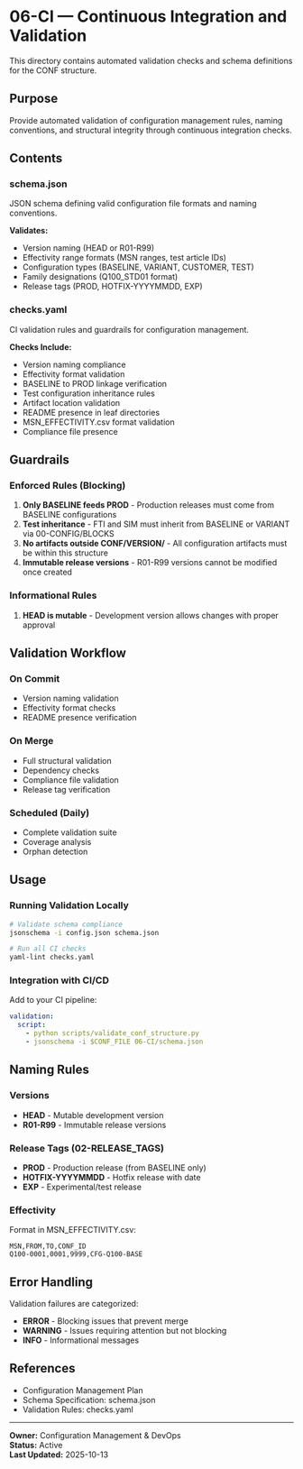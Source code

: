 # 06-CI — Continuous Integration and Validation

This directory contains automated validation checks and schema definitions for the CONF structure.

## Purpose

Provide automated validation of configuration management rules, naming conventions, and structural integrity through continuous integration checks.

## Contents

### schema.json
JSON schema defining valid configuration file formats and naming conventions.

**Validates:**
- Version naming (HEAD or R01-R99)
- Effectivity range formats (MSN ranges, test article IDs)
- Configuration types (BASELINE, VARIANT, CUSTOMER, TEST)
- Family designations (Q100_STD01 format)
- Release tags (PROD, HOTFIX-YYYYMMDD, EXP)

### checks.yaml
CI validation rules and guardrails for configuration management.

**Checks Include:**
- Version naming compliance
- Effectivity format validation
- BASELINE to PROD linkage verification
- Test configuration inheritance rules
- Artifact location validation
- README presence in leaf directories
- MSN_EFFECTIVITY.csv format validation
- Compliance file presence

## Guardrails

### Enforced Rules (Blocking)
1. **Only BASELINE feeds PROD** - Production releases must come from BASELINE configurations
2. **Test inheritance** - FTI and SIM must inherit from BASELINE or VARIANT via 00-CONFIG/BLOCKS
3. **No artifacts outside CONF/VERSION/** - All configuration artifacts must be within this structure
4. **Immutable release versions** - R01-R99 versions cannot be modified once created

### Informational Rules
1. **HEAD is mutable** - Development version allows changes with proper approval

## Validation Workflow

### On Commit
- Version naming validation
- Effectivity format checks
- README presence verification

### On Merge
- Full structural validation
- Dependency checks
- Compliance file validation
- Release tag verification

### Scheduled (Daily)
- Complete validation suite
- Coverage analysis
- Orphan detection

## Usage

### Running Validation Locally
```bash
# Validate schema compliance
jsonschema -i config.json schema.json

# Run all CI checks
yaml-lint checks.yaml
```

### Integration with CI/CD
Add to your CI pipeline:
```yaml
validation:
  script:
    - python scripts/validate_conf_structure.py
    - jsonschema -i $CONF_FILE 06-CI/schema.json
```

## Naming Rules

### Versions
- **HEAD** - Mutable development version
- **R01-R99** - Immutable release versions

### Release Tags (02-RELEASE_TAGS)
- **PROD** - Production release (from BASELINE only)
- **HOTFIX-YYYYMMDD** - Hotfix release with date
- **EXP** - Experimental/test release

### Effectivity
Format in MSN_EFFECTIVITY.csv:
```csv
MSN,FROM,TO,CONF_ID
Q100-0001,0001,9999,CFG-Q100-BASE
```

## Error Handling

Validation failures are categorized:
- **ERROR** - Blocking issues that prevent merge
- **WARNING** - Issues requiring attention but not blocking
- **INFO** - Informational messages

## References

- Configuration Management Plan
- Schema Specification: schema.json
- Validation Rules: checks.yaml

---

**Owner:** Configuration Management & DevOps  
**Status:** Active  
**Last Updated:** 2025-10-13
